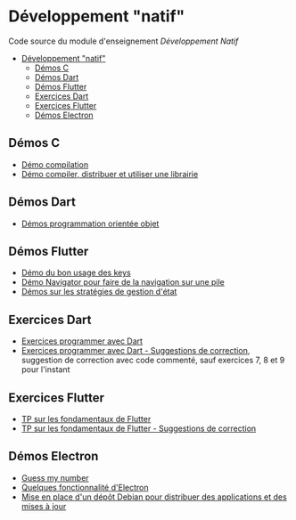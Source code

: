 # Développement "natif"

Code source du module d'enseignement *Développement Natif*

- [Développement "natif"](#développement-natif)
  - [Démos C](#démos-c)
  - [Démos Dart](#démos-dart)
  - [Démos Flutter](#démos-flutter)
  - [Exercices Dart](#exercices-dart)
  - [Exercices Flutter](#exercices-flutter)
  - [Démos Electron](#démos-electron)

## Démos C

- [Démo compilation](./demos-c/demo1-compilation/)
- [Démo compiler, distribuer et utiliser une librairie](./demos-c/demo2-linkage/)

## Démos Dart

- [Démos programmation orientée objet](./demos-dart/poo-premiers-pas.dart)

## Démos Flutter

- [Démo du bon usage des keys](./demo-flutter/use_of_key/)
- [Démo Navigator pour faire de la navigation sur une pile](./demos-flutter/navigator/navigator/)
- [Démos sur les stratégies de gestion d'état](./demos-flutter/managing_states/)

## Exercices Dart

- [Exercices programmer avec Dart](./exercices-dart/README.md)
- [Exercices programmer avec Dart - Suggestions de correction](./exercices-dart/propositions), suggestion de correction avec code commenté, sauf exercices 7, 8 et 9 pour l'instant

## Exercices Flutter

- [TP sur les fondamentaux de Flutter](./tp-flutter/)
- [TP sur les fondamentaux de Flutter - Suggestions de correction](./tp-flutter/suggestions/)

## Démos Electron

- [Guess my number](./demos-electron/guess/)
- [Quelques fonctionnalité d'Electron](./demos-electron/some-features/)
- [Mise en place d'un dépôt Debian pour distribuer des applications et des mises à jour](./demo-depot-debian/README.md)
